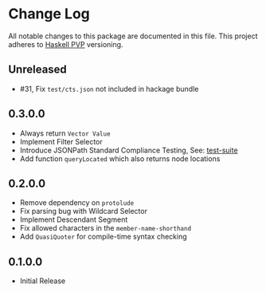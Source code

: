 # Change Log

All notable changes to this package are documented in this file. This project adheres to [Haskell PVP](https://pvp.haskell.org/) versioning.

## Unreleased

- #31, Fix `test/cts.json` not included in hackage bundle

## 0.3.0.0

- Always return `Vector Value`
- Implement Filter Selector
- Introduce JSONPath Standard Compliance Testing, See: [test-suite](https://github.com/jsonpath-standard/jsonpath-compliance-test-suite)
- Add function `queryLocated` which also returns node locations

## 0.2.0.0

- Remove dependency on `protolude`
- Fix parsing bug with Wildcard Selector
- Implement Descendant Segment
- Fix allowed characters in the `member-name-shorthand`
- Add `QuasiQuoter` for compile-time syntax checking

## 0.1.0.0

- Initial Release
